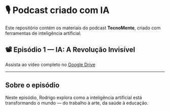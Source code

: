 # 🎙️ Podcast criado com IA

Este repositório contém os materiais do podcast **TecnoMente**, criado com ferramentas de inteligência artificial.

## 📽️ Episódio 1 — IA: A Revolução Invisível

Assista ao vídeo completo no [Google Drive](https://drive.google.com/file/d/171l3AegVdfqLqc2cavJnepHqbfYwyNSR/view?usp=drive_link)

---

## Sobre o episódio

Neste episódio, Rodrigo explora como a inteligência artificial está transformando o mundo — do trabalho à arte, da saúde à educação.

